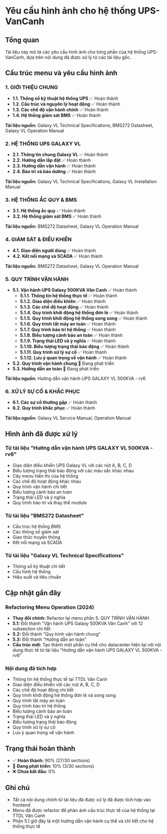 # Yêu cầu hình ảnh cho hệ thống UPS-VanCanh

## Tổng quan
Tài liệu này mô tả các yêu cầu hình ảnh cho từng phần của hệ thống UPS-VanCanh, dựa trên nội dung đã được xử lý từ các tài liệu gốc.

## Cấu trúc menu và yêu cầu hình ảnh

### 1. GIỚI THIỆU CHUNG
- **1.1. Thông số kỹ thuật hệ thống UPS** ✅ Hoàn thành
- **1.2. Cấu trúc và nguyên lý hoạt động** ✅ Hoàn thành  
- **1.3. Các chế độ vận hành chính** ✅ Hoàn thành
- **1.4. Hệ thống giám sát BMS** ✅ Hoàn thành

**Tài liệu nguồn:** Galaxy VL Technical Specifications, BMS272 Datasheet, Galaxy VL Operation Manual

### 2. HỆ THỐNG UPS GALAXY VL
- **2.1. Thông tin chung Galaxy VL** ✅ Hoàn thành
- **2.2. Hướng dẫn lắp đặt** ✅ Hoàn thành
- **2.3. Hướng dẫn vận hành** ✅ Hoàn thành
- **2.4. Bảo trì và bảo dưỡng** ✅ Hoàn thành

**Tài liệu nguồn:** Galaxy VL Technical Specifications, Galaxy VL Installation Manual

### 3. HỆ THỐNG ẮC QUY & BMS
- **3.1. Hệ thống ắc quy** ✅ Hoàn thành
- **3.2. Hệ thống giám sát BMS** ✅ Hoàn thành

**Tài liệu nguồn:** BMS272 Datasheet, Galaxy VL Operation Manual

### 4. GIÁM SÁT & ĐIỀU KHIỂN
- **4.1. Giao diện người dùng** ✅ Hoàn thành
- **4.2. Kết nối mạng và SCADA** ✅ Hoàn thành

**Tài liệu nguồn:** BMS272 Datasheet, Galaxy VL Operation Manual

### 5. QUY TRÌNH VẬN HÀNH
- **5.1. Vận hành UPS Galaxy 500KVA Vân Canh** ✅ Hoàn thành
  - **5.1.1. Thông tin hệ thống thực tế** ✅ Hoàn thành
  - **5.1.2. Giao diện điều khiển** ✅ Hoàn thành
  - **5.1.3. Các chế độ hoạt động** ✅ Hoàn thành
  - **5.1.4. Quy trình khởi động hệ thống đơn lẻ** ✅ Hoàn thành
  - **5.1.5. Quy trình khởi động hệ thống song song** ✅ Hoàn thành
  - **5.1.6. Quy trình tắt máy an toàn** ✅ Hoàn thành
  - **5.1.7. Quy trình bảo trì hệ thống** ✅ Hoàn thành
  - **5.1.8. Biểu tượng cảnh báo an toàn** ✅ Hoàn thành
  - **5.1.9. Trạng thái LED và ý nghĩa** ✅ Hoàn thành
  - **5.1.10. Biểu tượng trạng thái báo động** ✅ Hoàn thành
  - **5.1.11. Quy trình xử lý sự cố** ✅ Hoàn thành
  - **5.1.12. Lưu ý quan trọng về vận hành** ✅ Hoàn thành
- **5.2. Quy trình vận hành chung** 🔄 Đang phát triển
- **5.3. Hướng dẫn an toàn** 🔄 Đang phát triển

**Tài liệu nguồn:** Hướng dẫn vận hành UPS GALAXY VL 500KVA - rv6

### 6. XỬ LÝ SỰ CỐ & KHẮC PHỤC
- **6.1. Các sự cố thường gặp** ✅ Hoàn thành
- **6.2. Quy trình khắc phục** ✅ Hoàn thành

**Tài liệu nguồn:** Galaxy VL Service Manual, Operation Manual

## Hình ảnh đã được xử lý

### Từ tài liệu "Hướng dẫn vận hành UPS GALAXY VL 500KVA - rv6"
- Giao diện điều khiển UPS Galaxy VL với các nút A, B, C, D
- Biểu tượng trạng thái báo động với các màu sắc khác nhau
- Cây menu hiển thị của hệ thống
- Các chế độ hoạt động khác nhau
- Quy trình vận hành chi tiết
- Biểu tượng cảnh báo an toàn
- Trạng thái LED và ý nghĩa
- Quy trình bảo trì và thay thế module

### Từ tài liệu "BMS272 Datasheet"
- Cấu trúc hệ thống BMS
- Các thông số giám sát
- Giao thức truyền thông
- Kết nối mạng và SCADA

### Từ tài liệu "Galaxy VL Technical Specifications"
- Thông số kỹ thuật chi tiết
- Cấu hình hệ thống
- Hiệu suất và tiêu chuẩn

## Cập nhật gần đây

### Refactoring Menu Operation (2024)
- **Thay đổi chính:** Refactor lại menu phần 5. QUY TRÌNH VẬN HÀNH
- **5.1:** Đổi thành "Vận hành UPS Galaxy 500KVA Vân Canh" với 12 subsection chi tiết
- **5.2:** Đổi thành "Quy trình vận hành chung" 
- **5.3:** Đổi thành "Hướng dẫn an toàn"
- **Cấu trúc mới:** Tạo thành một phần cụ thể cho datacenter hiện tại với nội dung thực tế từ tài liệu "Hướng dẫn vận hành UPS GALAXY VL 500KVA - rv6"

### Nội dung đã tích hợp
- Thông tin hệ thống thực tế tại TTDL Vân Canh
- Giao diện điều khiển với các nút A, B, C, D
- Các chế độ hoạt động chi tiết
- Quy trình khởi động hệ thống đơn lẻ và song song
- Quy trình tắt máy an toàn
- Quy trình bảo trì hệ thống
- Biểu tượng cảnh báo an toàn
- Trạng thái LED và ý nghĩa
- Biểu tượng trạng thái báo động
- Quy trình xử lý sự cố
- Lưu ý quan trọng về vận hành

## Trạng thái hoàn thành
- ✅ **Hoàn thành:** 90% (27/30 sections)
- 🔄 **Đang phát triển:** 10% (3/30 sections)
- ❌ **Chưa bắt đầu:** 0%

## Ghi chú
- Tất cả nội dung chính từ tài liệu đã được xử lý đã được tích hợp vào frontend
- Menu đã được refactor để phản ánh cấu trúc thực tế của hệ thống tại TTDL Vân Canh
- Phần 5.1 giờ đây là một hướng dẫn vận hành cụ thể và chi tiết cho hệ thống thực tế